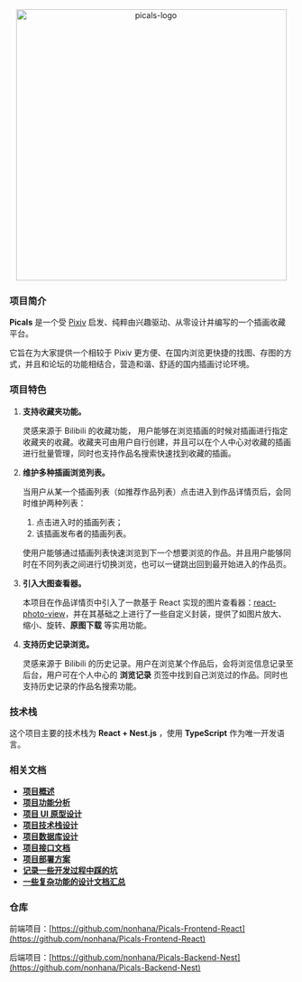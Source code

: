 <div align="center">
   <img src="https://common-1319721118.cos.ap-shanghai.myqcloud.com/picgo/picals-logo.png" alt="picals-logo" width="480" />
</div>

### 项目简介

**Picals** 是一个受 [Pixiv](https://www.pixiv.net) 启发、纯粹由兴趣驱动、从零设计并编写的一个插画收藏平台。

它旨在为大家提供一个相较于 Pixiv 更方便、在国内浏览更快捷的找图、存图的方式，并且和论坛的功能相结合，营造和谐、舒适的国内插画讨论环境。

### 项目特色

1. **支持收藏夹功能。**

   灵感来源于 Bilibili 的收藏功能， 用户能够在浏览插画的时候对插画进行指定收藏夹的收藏。收藏夹可由用户自行创建，并且可以在个人中心对收藏的插画进行批量管理，同时也支持作品名搜索快速找到收藏的插画。

2. **维护多种插画浏览列表。**

   当用户从某一个插画列表（如推荐作品列表）点击进入到作品详情页后，会同时维护两种列表：

   1. 点击进入时的插画列表；
   2. 该插画发布者的插画列表。

   使用户能够通过插画列表快速浏览到下一个想要浏览的作品。并且用户能够同时在不同列表之间进行切换浏览，也可以一键跳出回到最开始进入的作品页。

3. **引入大图查看器。**

   本项目在作品详情页中引入了一款基于 React 实现的图片查看器：[react-photo-view](https://github.com/MinJieLiu/react-photo-view)，并在其基础之上进行了一些自定义封装，提供了如图片放大、缩小、旋转、**原图下载** 等实用功能。

4. **支持历史记录浏览。**

   灵感来源于 Bilibili 的历史记录。用户在浏览某个作品后，会将浏览信息记录至后台，用户可在个人中心的 **浏览记录** 页签中找到自己浏览过的作品。同时也支持历史记录的作品名搜索功能。

### 技术栈

这个项目主要的技术栈为 **React + Nest.js** ，使用 **TypeScript** 作为唯一开发语言。

### 相关文档

- [**项目概述**](https://nonhana.xyz/2024/03/12/picals-about/Picals%E9%A1%B9%E7%9B%AE%E6%A6%82%E8%BF%B0/)
- [**项目功能分析**](https://nonhana.xyz/2024/03/12/picals-about/Picals%E9%A1%B9%E7%9B%AE%E5%8A%9F%E8%83%BD%E5%88%86%E6%9E%90/)
- [**项目 UI 原型设计**](https://nonhana.xyz/2024/03/12/picals-about/Picals%E9%A1%B9%E7%9B%AEUI%E5%8E%9F%E5%9E%8B%E8%AE%BE%E8%AE%A1/)
- [**项目技术栈设计**](https://nonhana.xyz/2024/03/12/picals-about/Picals%E9%A1%B9%E7%9B%AE%E6%8A%80%E6%9C%AF%E6%A0%88%E8%AE%BE%E8%AE%A1/)
- [**项目数据库设计**](https://nonhana.xyz/2024/03/15/picals-about/Picals%E6%95%B0%E6%8D%AE%E5%BA%93%E8%AE%BE%E8%AE%A1%E6%96%87%E6%A1%A3/)
- [**项目接口文档**](https://picals.apifox.cn)
- [**项目部署方案**](https://nonhana.xyz/2024/06/03/picals-about/Picals%E9%A1%B9%E7%9B%AE%E9%83%A8%E7%BD%B2%E6%96%B9%E6%A1%88/)
- [**记录一些开发过程中踩的坑**](https://nonhana.xyz/2024/05/23/picals-about/%E8%AE%B0%E5%BD%95%E4%B8%80%E4%BA%9B%E5%BC%80%E5%8F%91%E8%BF%87%E7%A8%8B%E4%B8%AD%E8%B8%A9%E7%9A%84%E5%9D%91/)
- [**一些复杂功能的设计文档汇总**](https://nonhana.xyz/2024/07/07/picals-about/%E4%B8%80%E4%BA%9B%E5%A4%8D%E6%9D%82%E5%8A%9F%E8%83%BD%E7%9A%84%E8%AE%BE%E8%AE%A1%E6%96%87%E6%A1%A3%E6%B1%87%E6%80%BB/)

### 仓库

前端项目：[https://github.com/nonhana/Picals-Frontend-React](https://github.com/nonhana/Picals-Frontend-React)

后端项目：[https://github.com/nonhana/Picals-Backend-Nest](https://github.com/nonhana/Picals-Backend-Nest)
